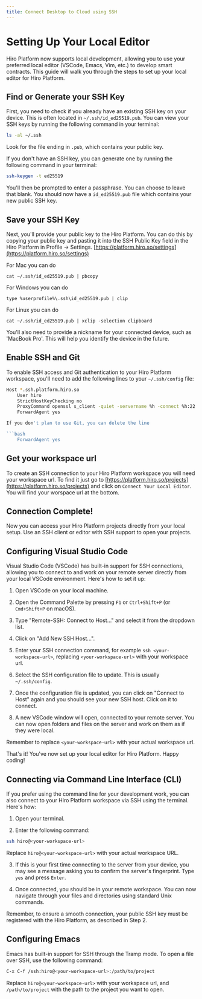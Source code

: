 ```yaml
---
title: Connect Desktop to Cloud using SSH
---
```

# Setting Up Your Local Editor

Hiro Platform now supports local development, allowing you to use your preferred local editor (VSCode, Emacs, Vim, etc.) to develop smart contracts. This guide will walk you through the steps to set up your local editor for Hiro Platform.

## Find or Generate your SSH Key

First, you need to check if you already have an existing SSH key on your device. This is often located in `~/.ssh/id_ed25519.pub`. You can view your SSH keys by running the following command in your terminal:

```bash
ls -al ~/.ssh
```

Look for the file ending in `.pub`, which contains your public key.

If you don't have an SSH key, you can generate one by running the following command in your terminal:

```bash
ssh-keygen -t ed25519
```

You'll then be prompted to enter a passphrase. You can choose to leave that blank. You should now have a `id_ed25519.pub` file which contains your new public SSH key.

## Save your SSH Key

<!-- markdown-link-check-disable -->
Next, you'll provide your public key to the Hiro Platform. You can do this by copying your public key and pasting it into the SSH Public Key field in the Hiro Platform in Profile -> Settings. [https://platform.hiro.so/settings](https://platform.hiro.so/settings)
<!-- markdown-link-check-enable -->

For Mac you can do
```
cat ~/.ssh/id_ed25519.pub | pbcopy
```

For  Windows you can do
```
type %userprofile%\.ssh\id_ed25519.pub | clip

```

For Linux you can do

```
cat ~/.ssh/id_ed25519.pub | xclip -selection clipboard

```

You'll also need to provide a nickname for your connected device, such as 'MacBook Pro'. This will help you identify the device in the future.

## Enable SSH and Git

To enable SSH access and Git authentication to your Hiro Platform workspace, you'll need to add the following lines to your `~/.ssh/config` file:

```bash
Host *.ssh.platform.hiro.so
    User hiro 
    StrictHostKeyChecking no 
    ProxyCommand openssl s_client -quiet -servername %h -connect %h:22
    ForwardAgent yes

If you don't plan to use Git, you can delete the line 

```bash
    ForwardAgent yes
```

## Get your workspace url

<!-- markdown-link-check-disable -->
To create an SSH connection to your Hiro Platform workspace you will need your workspace url. To find it just go to [https://platform.hiro.so/projects](https://platform.hiro.so/projects) and click on `Connect Your Local Editor`. You will find your worspace url at the bottom.
<!-- markdown-link-check-enable -->

## Connection Complete!

Now you can access your Hiro Platform projects directly from your local setup. Use an SSH client or editor with SSH support to open your projects. 

## Configuring Visual Studio Code

Visual Studio Code (VSCode) has built-in support for SSH connections, allowing you to connect to and work on your remote server directly from your local VSCode environment. Here's how to set it up:

1. Open VSCode on your local machine.

2. Open the Command Palette by pressing `F1` or `Ctrl+Shift+P` (or `Cmd+Shift+P` on macOS).

3. Type "Remote-SSH: Connect to Host..." and select it from the dropdown list.

4. Click on "Add New SSH Host...".

5. Enter your SSH connection command, for example `ssh <your-workspace-url>`, replacing `<your-workspace-url>` with your workspace url.

6. Select the SSH configuration file to update. This is usually `~/.ssh/config`.

7. Once the configuration file is updated, you can click on "Connect to Host" again and you should see your new SSH host. Click on it to connect.

8. A new VSCode window will open, connected to your remote server. You can now open folders and files on the server and work on them as if they were local.

Remember to replace `<your-workspace-url>` with your actual workspace url.

That's it! You've now set up your local editor for Hiro Platform. Happy coding!

## Connecting via Command Line Interface (CLI)

If you prefer using the command line for your development work, you can also connect to your Hiro Platform workspace via SSH using the terminal. Here's how:

1. Open your terminal.

2. Enter the following command:

```bash
ssh hiro@<your-workspace-url>
```

Replace `hiro@<your-workspace-url>` with your actual workspace URL.

3. If this is your first time connecting to the server from your device, you may see a message asking you to confirm the server's fingerprint. Type `yes` and press `Enter`.

4. Once connected, you should be in your remote workspace. You can now navigate through your files and directories using standard Unix commands.

Remember, to ensure a smooth connection, your public SSH key must be registered with the Hiro Platform, as described in Step 2.


## Configuring Emacs

Emacs has built-in support for SSH through the Tramp mode. To open a file over SSH, use the following command:

```bash
C-x C-f /ssh:hiro@<your-workspace-url>:/path/to/project
```

Replace `hiro@<your-workspace-url>` with your workspace url, and `/path/to/project` with the path to the project you want to open.
